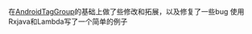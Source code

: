 在[AndroidTagGroup](https://github.com/2dxgujun/AndroidTagGroup)的基础上做了些修改和拓展，以及修复了一些bug
使用Rxjava和Lambda写了一个简单的例子